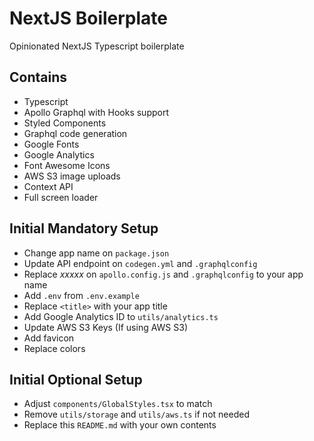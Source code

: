 # NextJS Boilerplate

Opinionated NextJS Typescript boilerplate

## Contains

- Typescript
- Apollo Graphql with Hooks support
- Styled Components
- Graphql code generation
- Google Fonts
- Google Analytics
- Font Awesome Icons
- AWS S3 image uploads
- Context API
- Full screen loader

## Initial Mandatory Setup

- Change app name on `package.json`
- Update API endpoint on `codegen.yml` and `.graphqlconfig`
- Replace _xxxxx_ on `apollo.config.js` and `.graphqlconfig` to your app name
- Add `.env` from `.env.example`
- Replace `<title>` with your app title
- Add Google Analytics ID to `utils/analytics.ts`
- Update AWS S3 Keys (If using AWS S3)
- Add favicon
- Replace colors

## Initial Optional Setup

- Adjust `components/GlobalStyles.tsx` to match
- Remove `utils/storage` and `utils/aws.ts` if not needed
- Replace this `README.md` with your own contents
